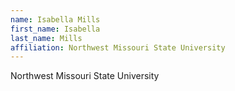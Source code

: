 ```yaml
---
name: Isabella Mills
first_name: Isabella
last_name: Mills
affiliation: Northwest Missouri State University
---
```


Northwest Missouri State University
